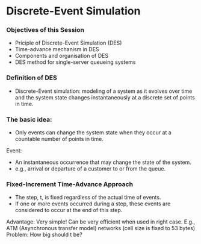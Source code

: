 # Discrete-Event Simulation
### Objectives of this Session
- Priciple of Discrete-Event Simulation (DES)
- Time-advance mechanism in DES
- Components and organisation of DES
- DES method for single-server queueing systems

### Definition of DES
- Discrete-Event simulation: modeling of a system as it 
  evolves over time and the system state changes instantaneously
  at a discrete set of points in time.

### The basic idea:
- Only events can change the system state when they occur at a countable
number of points in time.

Event:
- An instantaneous occurrence that may change the state of the system.
- e.g., arrival or departure of a customer to or from the queue.

### Fixed-Increment Time-Advance Approach
- The step, t, is fixed regardless of the actual time of events.
- If one or more events occurred during a step, these events are considered
to occur at the end of this step.

Advantage: Very simple! Can be very efficient when used in right case.
E.g., ATM (Asynchronous transfer model) networks (cell size is fixed to 53 bytes)
Problem: How big should t be?